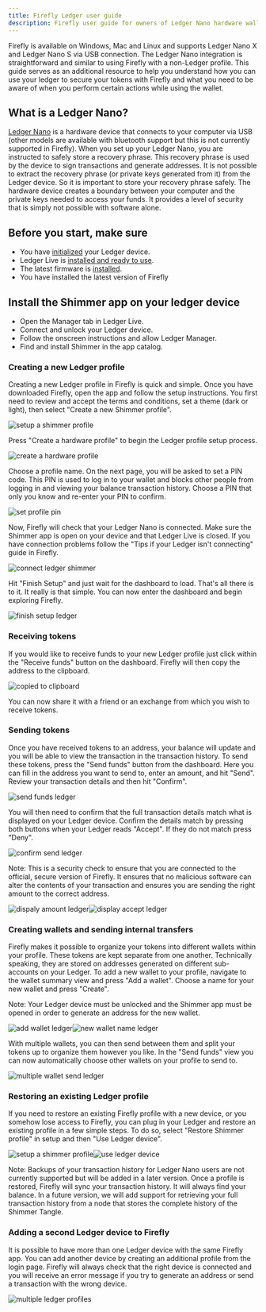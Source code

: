 ```yaml
---
title: Firefly Ledger user guide
description: Firefly user guide for owners of Ledger Nano hardware wallets
---
```


Firefly is available on Windows, Mac and Linux and supports Ledger Nano X and Ledger Nano S via USB connection. The Ledger Nano integration is straightforward and similar to using Firefly with a non-Ledger profile. This guide serves as an additional resource to help you understand how you can use your ledger to secure your tokens with Firefly and what you need to be aware of when you perform certain actions while using the wallet.

## What is a Ledger Nano?

[Ledger Nano](https://www.ledger.com/) is a hardware device that connects to your computer via USB (other models are available with bluetooth support but this is not currently supported in Firefly). When you set up your Ledger Nano, you are instructed to safely store a recovery phrase. This recovery phrase is used by the device to sign transactions and generate addresses. It is not possible to extract the recovery phrase (or private keys generated from it) from the Ledger device. So it is important to store your recovery phrase safely. The hardware device creates a boundary between your computer and the private keys needed to access your funds. It provides a level of security that is simply not possible with software alone.

## Before you start, make sure

- You have [initialized](https://support.ledgerwallet.com/hc/en-us/articles/360000613793) your Ledger device.
- Ledger Live is [installed and ready to use](https://www.ledger.com/ledger-live/download).
- The latest firmware is [installed](https://support.ledgerwallet.com/hc/en-us/articles/360002731113).
- You have installed the latest version of Firefly

## Install the Shimmer app on your ledger device

- Open the Manager tab in Ledger Live.
- Connect and unlock your Ledger device.
- Follow the onscreen instructions and allow Ledger Manager.
- Find and install Shimmer in the app catalog.

### Creating a new Ledger profile

Creating a new Ledger profile in Firefly is quick and simple. Once you have downloaded Firefly, open the app and follow the setup instructions. You first need to review and accept the terms and conditions, set a theme (dark or light), then select "Create a new Shimmer profile".

![setup a shimmer profile](/img/learn/firefly/setup_a_shimmer_profile.png)

Press "Create a hardware profile" to begin the Ledger profile setup process.

![create a hardware profile](/img/learn/firefly/create_a_hardware_profile.png)

Choose a profile name. On the next page, you will be asked to set a PIN code. This PIN is used to log in to your wallet and blocks other people from logging in and viewing your balance transaction history. Choose a PIN that only you know and re-enter your PIN to confirm.

![set profile pin](/img/learn/firefly/set_profile_pin.png)

Now, Firefly will check that your Ledger Nano is connected. Make sure the Shimmer app is open on your device and that Ledger Live is closed. If you have connection problems follow the "Tips if your Ledger isn't connecting" guide in Firefly.

![connect ledger shimmer](/img/learn/firefly/connect_ledger_shimmer.png)

Hit "Finish Setup" and just wait for the dashboard to load. That's all there is to it. It really is that simple. You can now enter the dashboard and begin exploring Firefly.

![finish setup ledger](/img/learn/firefly/finish_setup_ledger.png)

### Receiving tokens

If you would like to receive funds to your new Ledger profile just click within the "Receive funds" button on the dashboard. Firefly will then copy the address to the clipboard.

![copied to clipboard](/img/learn/firefly/copied_to_clipboard.png)

You can now share it with a friend or an exchange from which you wish to receive tokens.

### Sending tokens

Once you have received tokens to an address, your balance will update and you will be able to view the transaction in the transaction history. To send these tokens, press the "Send funds" button from the dashboard. Here you can fill in the address you want to send to, enter an amount, and hit "Send". Review your transaction details and then hit "Confirm".

![send funds ledger](/img/learn/firefly/send_funds_ledger.png)

You will then need to confirm that the full transaction details match what is displayed on your Ledger device. Confirm the details match by pressing both buttons when your Ledger reads "Accept". If they do not match press "Deny".

![confirm send ledger](/img/learn/firefly/confirm_send_ledger.png)

Note: This is a security check to ensure that you are connected to the official, secure version of Firefly. It ensures that no malicious software can alter the contents of your transaction and ensures you are sending the right amount to the correct address.

![dispaly amount ledger](/img/learn/firefly/dispaly_amount_ledger.png)![display accept ledger](/img/learn/firefly/display_accept_ledger.png)

### Creating wallets and sending internal transfers

Firefly makes it possible to organize your tokens into different wallets within your profile. These tokens are kept separate from one another. Technically speaking, they are stored on addresses generated on different sub-accounts on your Ledger. To add a new wallet to your profile, navigate to the wallet summary view and press "Add a wallet". Choose a name for your new wallet and press "Create".

Note: Your Ledger device must be unlocked and the Shimmer app must be opened in order to generate an address for the new wallet.

![add wallet ledger](/img/learn/firefly/add_wallet_ledger.png)![new wallet name ledger](/img/learn/firefly/new_wallet_name_ledger.png)

With multiple wallets, you can then send between them and split your tokens up to organize them however you like. In the "Send funds" view you can now automatically choose other wallets on your profile to send to.

![multiple wallet send ledger](/img/learn/firefly/multiple_wallet_send_ledger.png)

### Restoring an existing Ledger profile

If you need to restore an existing Firefly profile with a new device, or you somehow lose access to Firefly, you can plug in your Ledger and restore an existing profile in a few simple steps. To do so, select "Restore Shimmer profile" in setup and then "Use Ledger device".

![setup a shimmer profile](/img/learn/firefly/setup_a_shimmer_profile.png)![use ledger device](/img/learn/firefly/use_ledger_device.png)

Note: Backups of your transaction history for Ledger Nano users are not currently supported but will be added in a later version. Once a profile is restored, Firefly will sync your transaction history. It will always find your balance. In a future version, we will add support for retrieving your full transaction history from a node that stores the complete history of the Shimmer Tangle.

### Adding a second Ledger device to Firefly

It is possible to have more than one Ledger device with the same Firefly app. You can add another device by creating an additional profile from the login page. Firefly will always check that the right device is connected and you will receive an error message if you try to generate an address or send a transaction with the wrong device.

![multiple ledger profiles](/img/learn/firefly/multiple_ledger_profiles.png)
